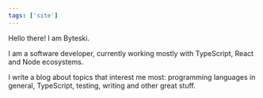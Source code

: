 ```yaml
---
tags: ['site']
---
```


Hello there! I am Byteski.

I am a software developer, currently working mostly with TypeScript, React and Node ecosystems.

I write a blog about topics that interest me most: programming languages in general, TypeScript, testing, writing and other great stuff.
